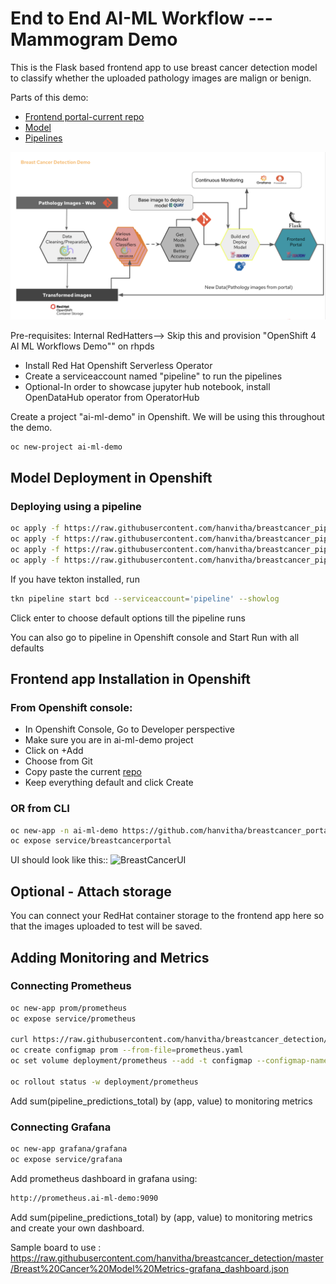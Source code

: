 # End to End AI-ML Workflow --- Mammogram Demo
This is the Flask based frontend app to use breast cancer detection model to classify whether the uploaded pathology images are malign or benign.

Parts of this demo: 
* [Frontend portal-current repo](https://github.com/hanvitha/breastcancer_portal)
* [Model](https://github.com/hanvitha/breastcancer_detection)
* [Pipelines](https://github.com/hanvitha/breastcancer_pipelines) 


![End-to-End Flow](screenshot.png)


Pre-requisites: Internal RedHatters--> Skip this and provision "OpenShift 4 AI ML Workflows Demo"" on rhpds 
* Install Red Hat Openshift Serverless Operator
* Create a serviceaccount named "pipeline" to run the pipelines
* Optional-In order to showcase jupyter hub notebook, install OpenDataHub operator from OperatorHub



Create a project "ai-ml-demo" in Openshift. We will be using this throughout the demo.
```bash
oc new-project ai-ml-demo
```
## Model Deployment in Openshift

### Deploying using a pipeline
```bash
oc apply -f https://raw.githubusercontent.com/hanvitha/breastcancer_pipelines/master/tasks/s2i-model.yaml
oc apply -f https://raw.githubusercontent.com/hanvitha/breastcancer_pipelines/master/resources/build-image.yaml
oc apply -f https://raw.githubusercontent.com/hanvitha/breastcancer_pipelines/master/resources/build-source.yaml
oc apply -f https://raw.githubusercontent.com/hanvitha/breastcancer_pipelines/master/pipeline/deploy-pipelines.yaml
```
If you have tekton installed, run 
```bash
tkn pipeline start bcd --serviceaccount='pipeline' --showlog
```
Click enter to choose default options till the pipeline runs

You can also go to pipeline in Openshift console and Start Run with all defaults

## Frontend app Installation in Openshift
### From Openshift console:
* In Openshift Console, Go to Developer perspective
* Make sure you are in ai-ml-demo project
* Click on +Add
* Choose from Git
* Copy paste the current [repo](https://github.com/hanvitha/breastcancer_portal.git) 
* Keep everything default and click Create

### OR from CLI
```bash 
oc new-app -n ai-ml-demo https://github.com/hanvitha/breastcancer_portal.git
oc expose service/breastcancerportal
```

UI should look like this::
![BreastCancerUI](ui.png)


## Optional - Attach storage
You can connect your RedHat container storage to the frontend app here so that the images uploaded to test will be saved.

## Adding Monitoring and Metrics
### Connecting Prometheus  
```bash
oc new-app prom/prometheus
oc expose service/prometheus

curl https://raw.githubusercontent.com/hanvitha/breastcancer_detection/master/mlworkflows/prometheus.yaml -o prometheus.yaml
oc create configmap prom --from-file=prometheus.yaml
oc set volume deployment/prometheus --add -t configmap --configmap-name=prom -m /etc/prometheus/prometheus.yml --sub-path=prometheus.yaml

oc rollout status -w deployment/prometheus
```
Add sum(pipeline_predictions_total) by (app, value) to monitoring metrics


### Connecting Grafana  
```bash
oc new-app grafana/grafana
oc expose service/grafana
```
Add prometheus dashboard in grafana using:
```bash
http://prometheus.ai-ml-demo:9090
```
Add sum(pipeline_predictions_total) by (app, value) to monitoring metrics and create your own dashboard.

Sample board to use : https://raw.githubusercontent.com/hanvitha/breastcancer_detection/master/Breast%20Cancer%20Model%20Metrics-grafana_dashboard.json
